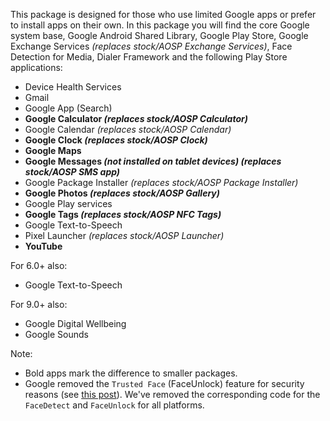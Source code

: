 This package is designed for those who use limited Google apps or prefer to install apps on their own.
In this package you will find the core Google system base, Google Android Shared Library, Google Play Store, Google Exchange Services _(replaces stock/AOSP Exchange Services)_, Face Detection for Media, Dialer Framework and the following Play Store applications:

* Device Health Services
* Gmail
* Google App (Search)
* **Google Calculator _(replaces stock/AOSP Calculator)_**
* Google Calendar _(replaces stock/AOSP Calendar)_
* **Google Clock _(replaces stock/AOSP Clock)_**
* **Google Maps**
* **Google Messages _(not installed on tablet devices)_ _(replaces stock/AOSP SMS app)_**
* Google Package Installer _(replaces stock/AOSP Package Installer)_
* **Google Photos _(replaces stock/AOSP Gallery)_**
* Google Play services
* **Google Tags _(replaces stock/AOSP NFC Tags)_**
* Google Text-to-Speech
* Pixel Launcher _(replaces stock/AOSP Launcher)_
* **YouTube**

For 6.0+ also:
* Google Text-to-Speech

For 9.0+ also:
* Google Digital Wellbeing
* Google Sounds

Note:
* Bold apps mark the difference to smaller packages.
* Google removed the `Trusted Face` (FaceUnlock) feature for security reasons (see [this post](https://www.androidpolice.com/2019/09/04/trusted-face-smart-unlock-method-has-been-removed-from-android-devices/)). We've removed the corresponding code for the `FaceDetect` and `FaceUnlock` for all platforms.